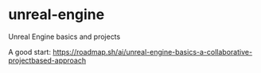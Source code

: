 # unreal-engine
Unreal Engine basics and projects

A good start:
https://roadmap.sh/ai/unreal-engine-basics-a-collaborative-projectbased-approach
